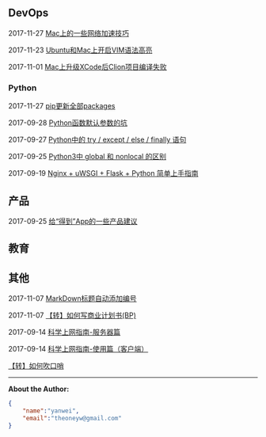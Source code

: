 ## DevOps

2017-11-27 [Mac上的一些网络加速技巧](devops/mac-network-speedup.md)

2017-11-23 [Ubuntu和Mac上开启VIM语法高亮](devops/vim-syntax-highlight.md)

2017-11-01 [Mac上升级XCode后Clion项目编译失败](devops/clion-compile-error-on-mac.md)

### Python

2017-11-27 [pip更新全部packages](devops/python/pip-upgrade-all.md)

2017-09-28 [Python函数默认参数的坑](devops/python/function-default-argument.md)

2017-09-27 [Python中的 try / except / else / finally 语句](devops/python/try-except-else-finally.md)

2017-09-25 [Python3中 global 和 nonlocal 的区别](devops/python/global-nonlocal.md)

2017-09-19 [Nginx + uWSGI + Flask + Python 简单上手指南](devops/python/nginx-uwsgi-flask-python.md)

## 产品

2017-09-25 [给“得到”App的一些产品建议](product/advice-for-dedao-app.md)

<!--Todo：[App账号体系设计和注册登录流程](product/app-account-register-login.md)-->

## 教育

<!--
[少儿英语教材研究]()
-->

## 其他

2017-11-07 [MarkDown标题自动添加编号](misc/markdown-auto-number-title.md)

2017-11-07 [【转】如何写商业计划书(BP)](misc/how-to-write-bp.md)

2017-09-14 [科学上网指南-服务器篇](shadowsocks/shadowsocks-server.md)

2017-09-14 [科学上网指南-使用篇（客户端）](shadowsocks/shadowsocks-client.md)

[【转】如何吹口哨](misc/how-to-whistle.md)

<!--
[w3school](html/w3school.html)
[一个纯软件开发者的硬件之路](product/software-to-hardware.md)
[2017年阅读清单](education/books-2017.md)
[适合小团队的产品管理和研发流程]()
[几款背单词App的比较](education/vocabulary-apps.md)
[Python学习笔记 系列]()
[程序员眼中的Scratch]()
[程序员家长如何教小朋友用Scratch学编程]()
[中国诗词大会抢答模式的策略分析]()
[最近2年的工作总结]()
-->

<hr>

**About the Author:**

```json
{
    "name":"yanwei",
    "email":"theoneyw@gmail.com"
}
```
